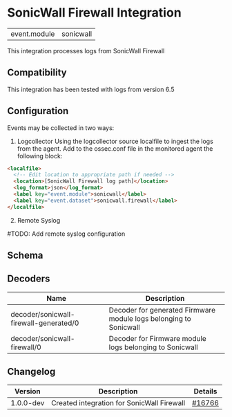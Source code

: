 # SonicWall Firewall Integration


|   |   |
|---|---|
| event.module | sonicwall |

This integration processes logs from SonicWall Firewall


## Compatibility

This integration has been tested with logs from version 6.5


## Configuration

Events may be collected in two ways:
1. Logcollector Using the logcollector source localfile to ingest the logs from the agent. Add to the ossec.conf file in the monitored agent the following block:

```html
<localfile>
  <!-- Edit location to appropriate path if needed -->
  <location>[SonicWall Firewall log path]</location>
  <log_format>json</log_format>
  <label key="event.module">sonicwall</label>
  <label key="event.dataset">sonicwall.firewall</label>
</localfile>
```

2. Remote Syslog

#TODO: Add remote syslog configuration


## Schema

## Decoders

| Name | Description |
|---|---|
| decoder/sonicwall-firewall-generated/0 | Decoder for generated Firmware module logs belonging to Sonicwall |
| decoder/sonicwall-firewall/0 | Decoder for Firmware module logs belonging to Sonicwall |
## Changelog

| Version | Description | Details |
|---|---|---|
| 1.0.0-dev | Created integration for SonicWall Firewall | [#16766](#) |
